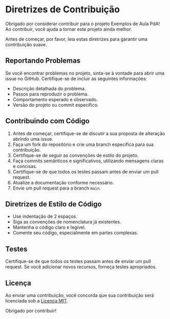 # Diretrizes de Contribuição

Obrigado por considerar contribuir para o projeto Exemplos de Aula PdA! Ao contribuir, você ajuda a tornar este projeto ainda melhor. 

Antes de começar, por favor, leia estas diretrizes para garantir uma contribuição suave.

## Reportando Problemas

Se você encontrar problemas no projeto, sinta-se à vontade para abrir uma issue no GitHub. Certifique-se de incluir as seguintes informações:

- Descrição detalhada do problema.
- Passos para reproduzir o problema.
- Comportamento esperado e observado.
- Versão do projeto ou commit específico.

## Contribuindo com Código

1. Antes de começar, certifique-se de discutir a sua proposta de alteração abrindo uma issue.
2. Faça um fork do repositório e crie uma branch específica para sua contribuição.
3. Certifique-se de seguir as convenções de estilo do projeto.
4. Faça commits semânticos e significativos, utilizando mensagens claras e concisas.
5. Certifique-se de que todos os testes passam antes de enviar um pull request.
6. Atualize a documentação conforme necessário.
7. Envie um pull request para a branch `main`.

## Diretrizes de Estilo de Código

- Use indentação de 2 espaços.
- Siga as convenções de nomenclatura já existentes.
- Mantenha o código claro e legível.
- Comente seu código, especialmente em partes complexas.

## Testes

Certifique-se de que todos os testes passam antes de enviar um pull request. Se você adicionar novos recursos, forneça testes apropriados.

## Licença

Ao enviar uma contribuição, você concorda que sua contribuição será licenciada sob a [Licença MIT](../LICENSE).

Obrigado por contribuir!